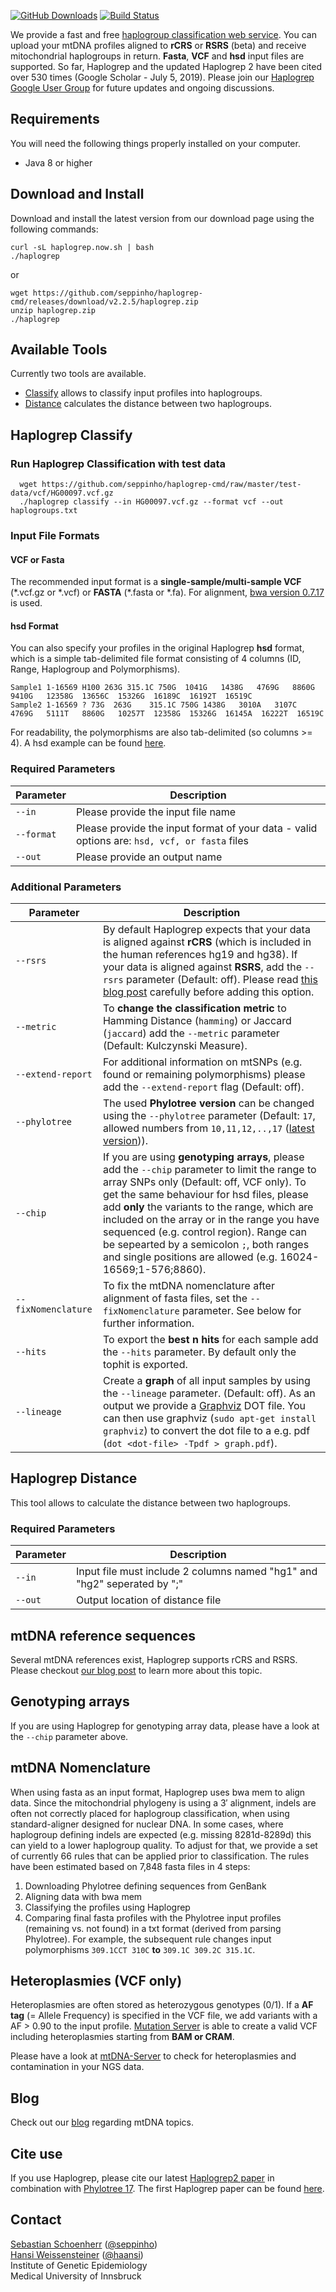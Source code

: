[![GitHub Downloads](https://img.shields.io/github/downloads/seppinho/haplogrep-cmd/total.svg?style=flat)](https://github.com/seppinho/haplogrep-cmd/releases)
[![Build Status](https://travis-ci.org/seppinho/haplogrep-cmd.svg?branch=master)](https://travis-ci.org/seppinho/haplogrep-cmd)

We provide a fast and free [haplogroup classification web service](https://haplogrep.uibk.ac.at/). You can upload your mtDNA profiles aligned to **rCRS** or **RSRS** (beta) and receive mitochondrial haplogroups in return. **Fasta**, **VCF** and **hsd** input files are supported. So far, Haplogrep and the updated Haplogrep 2 have been cited over 530 times (Google Scholar - July 5, 2019). Please join our [Haplogrep Google User Group](https://groups.google.com/forum/#!forum/haplogrep) for future updates and ongoing discussions. 

## Requirements

You will need the following things properly installed on your computer.

* Java 8 or higher

## Download and Install

Download and install the latest version from our download page using the following commands:

```
curl -sL haplogrep.now.sh | bash
./haplogrep 
```
or

```
wget https://github.com/seppinho/haplogrep-cmd/releases/download/v2.2.5/haplogrep.zip
unzip haplogrep.zip
./haplogrep 
```
## Available Tools
Currently two tools are available. 

* [Classify](#haplogrep-classify) allows to classify input profiles into haplogroups. 
* [Distance](#haplogrep-distance) calculates the distance between two haplogroups. 

## Haplogrep Classify 
### Run Haplogrep Classification with test data
      wget https://github.com/seppinho/haplogrep-cmd/raw/master/test-data/vcf/HG00097.vcf.gz
      ./haplogrep classify --in HG00097.vcf.gz --format vcf --out haplogroups.txt
      
      
### Input File Formats
#### VCF or Fasta
The recommended input format is a **single-sample/multi-sample VCF** (\*.vcf.gz or \*.vcf) or **FASTA** (\*.fasta or \*.fa). For alignment, [bwa version 0.7.17](https://github.com/lh3/bwa/releases/tag/v0.7.17) is used. 

#### hsd Format 
You can also specify your profiles in the original Haplogrep **hsd** format, which is a simple tab-delimited file format consisting of 4 columns (ID, Range, Haplogroup and Polymorphisms). 

`Sample1 1-16569 H100 263G 315.1C 750G	1041G	1438G	4769G	8860G	9410G	12358G	13656C	15326G	16189C	16192T	16519C`  
`Sample2 1-16569 ? 73G	263G	315.1C 750G	1438G	3010A	3107C	4769G	5111T	8860G	10257T	12358G	15326G	16145A	16222T	16519C`

For readability, the polymorphisms are also tab-delimited (so columns >= 4). A hsd example can be found [here](https://raw.githubusercontent.com/seppinho/haplogrep-cmd/master/test-data/h100.hsd.txt). 

### Required Parameters   
|Parameter| Description|
|---|---|
|```--in``` | Please provide the input file name|
|```--format``` | Please provide the input format of your data - valid options are: ```hsd, vcf, or fasta``` files|
|```--out``` | Please provide an output name|

### Additional Parameters   
|Parameter| Description|
|---|---|
|```--rsrs```| By default Haplogrep expects that your data is aligned against **rCRS** (which is included in the human references hg19 and hg38). If your data is aligned against **RSRS**, add the `--rsrs` parameter (Default: off). Please read [this blog post](http://haplogrep.uibk.ac.at/blog/rcrs-vs-rsrs-vs-hg19/) carefully before adding this option.|
|```--metric```| To **change the classification metric** to Hamming Distance (```hamming```) or Jaccard (```jaccard```) add the `--metric` parameter (Default: Kulczynski Measure).|
|```--extend-report```| For additional information on mtSNPs (e.g. found or remaining polymorphisms) please add the `--extend-report` flag (Default: off).|
|```--phylotree```|  The used **Phylotree version** can be changed using the `--phylotree` parameter (Default: ```17```, allowed numbers from ```10,11,12,..,17``` ([latest version](http://phylotree.org/rCRS-oriented_version.htm))).|
|```--chip```| If you are using **genotyping arrays**, please add the `--chip` parameter to limit the range to array SNPs only (Default: off, VCF only). To get the same behaviour for hsd files, please add **only** the variants to the range, which are included on the array or in the range you have sequenced (e.g. control region). Range can be sepearted by a semicolon `;`, both ranges and single positions are allowed (e.g. 16024-16569;1-576;8860). |
|```--fixNomenclature```|  To fix the mtDNA nomenclature after alignment of fasta files, set the `--fixNomenclature` parameter. See below for further information.|
|```--hits``` |  To export the **best n hits** for each sample add the `--hits` parameter. By default only the tophit is exported.|
|```--lineage```|  Create a **graph** of all input samples by using the `--lineage` parameter. (Default: off). As an output we provide a [Graphviz](http://www.graphviz.org/documentation/) DOT file. You can then use graphviz (`sudo apt-get install graphviz`) to convert the dot file to a e.g. pdf (`dot <dot-file> -Tpdf > graph.pdf`).|

## Haplogrep Distance
This tool allows to calculate the distance between two haplogroups. 

### Required Parameters   
|Parameter| Description|
|---|---|
|```--in``` | Input file must include 2 columns named "hg1" and "hg2" seperated by ";" |
|```--out``` | Output location of distance file |

## mtDNA reference sequences
Several mtDNA references exist, Haplogrep supports rCRS and RSRS. Please checkout [our blog post](http://haplogrep.uibk.ac.at/blog/rcrs-vs-rsrs-vs-hg19/) to learn more about this topic.

## Genotyping arrays
If you are using Haplogrep for genotyping array data, please have a look at the `--chip` parameter above. 

## mtDNA Nomenclature
When using fasta as an input format, Haplogrep uses bwa mem to align data. Since the mitochondrial phylogeny is using a 3′ alignment, indels are often not correctly placed for haplogroup classification, when using standard-aligner designed for nuclear DNA. In some cases, where haplogroup defining indels are expected (e.g. missing 8281d-8289d) this can yield to a lower haplogroup quality. To adjust for that, we provide a set of currently 66 rules that can be applied prior to classification. The rules have been estimated based on 7,848 fasta files in 4 steps:
   1. Downloading Phylotree defining sequences from GenBank
   2. Aligning data with bwa mem 
   3. Classifying the profiles using Haplogrep
   4. Comparing final fasta profiles with the Phylotree input profiles (remaining vs. not found) in a txt format (derived from parsing Phylotree). 
For example, the subsequent rule changes input polymorphisms `309.1CCT 310C` **to** `309.1C 309.2C 315.1C`. 

## Heteroplasmies (VCF only)
Heteroplasmies are often stored as heterozygous genotypes (0/1). If a **AF tag** (= Allele Frequency) is specified in the VCF file, we add variants with a AF > 0.90 to the input profile. [Mutation Server](https://github.com/seppinho/mutation-server) is able to create a valid VCF including heteroplasmies starting from **BAM or CRAM**. 

Please have a look at [mtDNA-Server](http://mtdna-server.uibk.ac.at) to check for heteroplasmies and contamination in your NGS data.

## Blog
Check out our [blog](http://haplogrep.uibk.ac.at/blog/) regarding mtDNA topics.

## Cite use
If you use Haplogrep, please cite our latest [Haplogrep2 paper](http://nar.oxfordjournals.org/content/early/2016/04/15/nar.gkw233) in combination with [Phylotree 17](https://www.sciencedirect.com/science/article/pii/S1875176815302432). The first Haplogrep paper can be found [here](https://onlinelibrary.wiley.com/doi/abs/10.1002/humu.21382). 

## Contact
[Sebastian Schoenherr](mailto:sebastian.schoenherr@i-med.ac.at) ([@seppinho](https://twitter.com/seppinho))  
[Hansi Weissensteiner](mailto:hansi.weissensteiner@i-med.ac.at) ([@haansi](https://twitter.com/whansi))  
Institute of Genetic Epidemiology  
Medical University of Innsbruck

